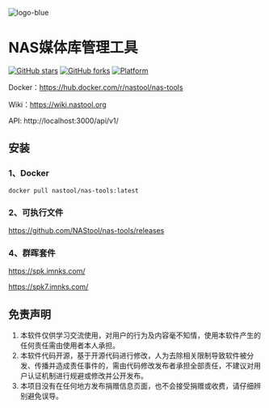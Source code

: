 ![logo-blue](https://user-images.githubusercontent.com/51039935/197520391-f35db354-6071-4c12-86ea-fc450f04bc85.png)
# NAS媒体库管理工具

[![GitHub stars](https://img.shields.io/github/stars/NAStool/nas-tools?style=plastic)](https://github.com/NAStool/nas-tools/stargazers)
[![GitHub forks](https://img.shields.io/github/forks/NAStool/nas-tools?style=plastic)](https://github.com/NAStool/nas-tools/network/members)
[![Platform](https://img.shields.io/badge/platform-amd64/arm64-pink?style=plastic)](https://hub.docker.com/r/nastool/nas-tools)


Docker：https://hub.docker.com/r/nastool/nas-tools

Wiki：https://wiki.nastool.org

API: http://localhost:3000/api/v1/


## 安装
### 1、Docker
```
docker pull nastool/nas-tools:latest
```

### 2、可执行文件

https://github.com/NAStool/nas-tools/releases

### 4、群晖套件

https://spk.imnks.com/

https://spk7.imnks.com/

## 免责声明
1) 本软件仅供学习交流使用，对用户的行为及内容毫不知情，使用本软件产生的任何责任需由使用者本人承担。
2) 本软件代码开源，基于开源代码进行修改，人为去除相关限制导致软件被分发、传播并造成责任事件的，需由代码修改发布者承担全部责任，不建议对用户认证机制进行规避或修改并公开发布。
3) 本项目没有在任何地方发布捐赠信息页面，也不会接受捐赠或收费，请仔细辨别避免误导。